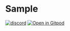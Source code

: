# Sample
[![discord](https://img.shields.io/discord/872391416519737405?color=e3e8f0&logo=discord&logoColor=e3e8f0)](https://discord.gg/JwTG6d2b)
[![Open in Gitpod](https://gitpod.io/button/open-in-gitpod.svg)](https://gitpod.io/#SAMPLE_PATH=something/https://github.com/Wandalen/wTools/tree/alpha/sample/rust/wtools_trivial_sample)
